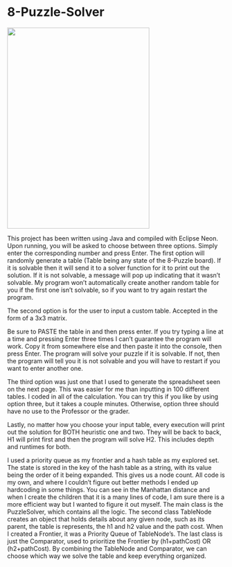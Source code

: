 # 8-Puzzle-Solver

<img src="https://user-images.githubusercontent.com/28762594/32518808-91f1eaf2-c3bf-11e7-8acf-cf516efb2345.JPG" height="464" width="328">


  This project has been written using Java and compiled with Eclipse Neon. Upon running, you will be asked to choose between three options.  Simply enter the corresponding number and press Enter.  The first option will randomly generate a table (Table being any state of the 8-Puzzle board).  If it is solvable then it will send it to a solver function for it to print out the solution.  If it is not solvable, a message will pop up indicating that it wasn’t solvable.  My program won’t automatically create another random table for you if the first one isn’t solvable, so if you want to try again restart the program.  
  
  The second option is for the user to input a custom table.  Accepted in the form of a 3x3 matrix.

  Be sure to PASTE the table in and then press enter.  If you try typing a line at a time and pressing Enter three times I can’t guarantee the program will work. Copy it from somewhere else and then paste it into the console, then press Enter.  The program will solve your puzzle if it is solvable.  If not, then the program will tell you it is not solvable and you will have to restart if you want to enter another one.
	
  The third option was just one that I used to generate the spreadsheet seen on the next page.  This was easier for me than inputting in 100 different tables.  I coded in all of the calculation.  You can try this if you like by using option three, but it takes a couple minutes.  Otherwise, option three should have no use to the Professor or the grader.
	
  Lastly, no matter how you choose your input table, every execution will print out the solution for BOTH heuristic one and two.  They will be back to back, H1 will print first and then the program will solve H2.  This includes depth and runtimes for both.
	
  I used a priority queue as my frontier and a hash table as my explored set.  The state is stored in the key of the hash table as a string, with its value being the order of it being expanded.  This gives us a node count.  All code is my own, and where I couldn’t figure out better methods I ended up hardcoding in some things.  You can see in the Manhattan distance and when I create the children that it is a many lines of code, I am sure there is a more efficient way but I wanted to figure it out myself.  The main class is the PuzzleSolver, which contains all the logic.  The second class TableNode creates an object that holds details about any given node, such as its parent, the table is represents, the h1 and h2 value and the path cost.  When I created a Frontier, it was a Priority Queue of TableNode’s.  The last class is just the Comparator, used to prioritize the Frontier by (h1+pathCost) OR (h2+pathCost).  By combining the TableNode and Comparator, we can choose which way we solve the table and keep everything organized.
